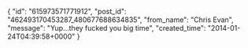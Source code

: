  {
   "id": "615973571771912",
   "post_id": "462493170453287_480677688634835",
   "from_name": "Chris Evan",
   "message": "Yup...they fucked you big time",
   "created_time": "2014-01-24T04:39:58+0000"
 }
